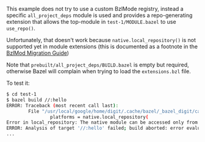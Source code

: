 This example does not try to use a custom BzlMode registry, instead a specific
`all_project_deps` module is used and provides a repo-generating extension that
allows the top-module in `test-1/MODULE.bazel` to use `use_repo()`.

Unfortunately, that doesn't work because `native.local_repository()` is not
supported yet in module extensions (this is documented as a footnote in the
[BzlMod Migration Guide](https://docs.google.com/document/d/1JtXIVnXyFZ4bmbiBCr5gsTH4-opZAFf5DMMb-54kES0/edit?usp=sharing))

Note that `prebuilt/all_project_deps/BUILD.bazel` is empty but required,
otherwise Bazel will complain when trying to load the `extensions.bzl` file.

To test it:

```sh
$ cd test-1
$ bazel build //:hello
ERROR: Traceback (most recent call last):
        File "/usr/local/google/home/digit/.cache/bazel/_bazel_digit/ca4b7c8638fddcb5ea4d58be3efad0f7/external/all_project_deps/extensions.bzl", line 4, column 38, in _all_deps_impl
                platforms = native.local_repository(
Error in local_repository: The native module can be accessed only from a BUILD thread. Wrap the function in a macro and call it from a BUILD file
ERROR: Analysis of target '//:hello' failed; build aborted: error evaluating module extension all_deps in @all_project_deps//:extensions.bzl
...
```
